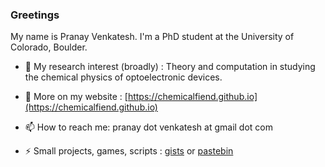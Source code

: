 ### Greetings

My name is Pranay Venkatesh. I'm a PhD student at the University of Colorado, Boulder.
  
- 🔭 My research interest (broadly) : Theory and computation in studying the chemical physics of optoelectronic devices.

- 👯 More on my website : [https://chemicalfiend.github.io](https://chemicalfiend.github.io)

- 📫 How to reach me: pranay dot venkatesh at gmail dot com

- ⚡ Small projects, games, scripts : [gists](https://gist.github.com/chemicalfiend/) or [pastebin](https://pastebin.com/u/chemicalfiend101)

<!--
**chemicalfiend/chemicalfiend** is a ✨ _special_ ✨ repository because its `README.md` (this file) appears on your GitHub profile.

Here are some ideas to get you started:

- 🔭 I’m currently working on ...
- 🌱 I’m currently learning ...
- ⚡ Fun fact: ...
-->
